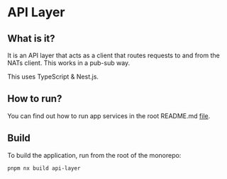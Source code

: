 # API Layer

## What is it?

It is an API layer that acts as a client that routes requests to and from the NATs client. This works in a pub-sub way.

This uses TypeScript & Nest.js.

## How to run?

You can find out how to run app services in the root README.md [file](../../README.md).

## Build

To build the application, run from the root of the monorepo:

```sh
pnpm nx build api-layer
```
